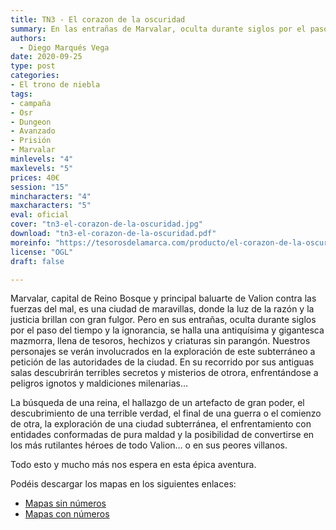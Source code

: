 ```yaml
---
title: TN3 - El corazon de la oscuridad
summary: En las entrañas de Marvalar, oculta durante siglos por el paso del tiempo y la ignorancia, se halla una antiquísima y gigantesca mazmorra, llena de tesoros, hechizos y criaturas sin par. Nuestros personajes se verán involucrados en la exploración de este subterráneo a petición de la propia corona de Marvalar, alertada de la presencia del lugar por un súbito ataque sorpresa sobre la capital. En su recorrido por sus espantosas salas, descubrirán verdades terribles que nunca pensaron que llegarían a vislumbrar, no solo sobre el mundo al que tanto aman, sino también sobre si mismos.
authors:
  - Diego Marqués Vega
date: 2020-09-25
type: post
categories:
- El trono de niebla
tags:
- campaña
- Osr
- Dungeon
- Avanzado
- Prisión
- Marvalar
minlevels: "4"
maxlevels: "5"
prices: 40€
session: "15"
mincharacters: "4"
maxcharacters: "5"
eval: oficial
cover: "tn3-el-corazon-de-la-oscuridad.jpg"
download: "tn3-el-corazon-de-la-oscuridad.pdf"
moreinfo: "https://tesorosdelamarca.com/producto/el-corazon-de-la-oscuridad/"
license: "OGL"
draft: false

---
```


Marvalar, capital de Reino Bosque y principal baluarte de Valion contra las fuerzas del mal, es una ciudad de maravillas, donde la luz de la razón y la justicia brillan con gran fulgor. Pero en sus entrañas, oculta durante siglos por el paso del tiempo y la ignorancia, se halla una antiquísima y gigantesca mazmorra, llena de tesoros, hechizos y criaturas sin parangón. Nuestros personajes se verán involucrados en la exploración de este subterráneo a petición de las autoridades de la ciudad. En su recorrido por sus antiguas salas descubrirán terribles secretos y misterios de otrora, enfrentándose a peligros ignotos y maldiciones milenarias…

La búsqueda de una reina, el hallazgo de un artefacto de gran poder, el descubrimiento de una terrible verdad, el final de una guerra o el comienzo de otra, la exploración de una ciudad subterránea, el enfrentamiento con entidades conformadas de pura maldad y la posibilidad de convertirse en los más rutilantes héroes de todo Valion… o en sus peores villanos.

Todo esto y mucho más nos espera en esta épica aventura.

Podéis descargar los mapas en los siguientes enlaces:
- <a href="https://app.box.com/s/g1r3kmjo7lm5c5217ry1932si4zjxbpu" target="_blank">Mapas sin números</a>
- <a href="https://app.box.com/s/vbyrjbo8ohpi59ce2aapi5nteiro627r" target="_blank">Mapas con números</a>
